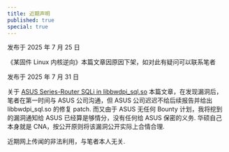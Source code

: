 ```yaml
---
title: 近期声明
published: true
special: true
---
```


发布于 2025 年 7 月 25 日

《某固件 Linux 内核逆向》本篇文章因原因下架，如对此有疑问可以联系笔者  

发布于 2025 年 7 月 31 日

关于 [ASUS Series-Router SQLi in libbwdpi_sql.so](https://leeyabug.top/ASUS-SQLI) 本篇文章，在发现漏洞后，笔者在第一时间与 ASUS 公司沟通，但 ASUS 公司迟迟不给后续报告并给出 libbwdpi_sql.so 的修复 patch. 而又由于 ASUS 无任何 Bounty 计划，我将挖到的漏洞通知给 ASUS 已经算是够情分，没有任何给 ASUS 保密的义务. 华硕自己本身就是 CNA，按公开原则将该漏洞公开实际上合情合理. 

近期网上传闻的非法利用，与笔者本人无关. 


